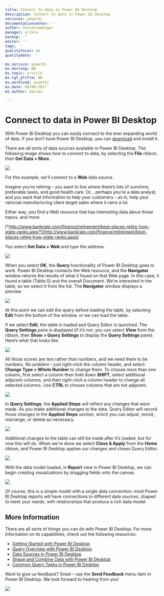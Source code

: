 ```yaml
---
title: Connect to data in Power BI Desktop
description: Connect to data in Power BI Desktop
services: powerbi
documentationcenter: ''
author: davidiseminger
manager: erikre
backup: ''
editor: ''
tags: ''
qualityfocus: no
qualitydate: ''

ms.service: powerbi
ms.devlang: NA
ms.topic: article
ms.tgt_pltfrm: NA
ms.workload: powerbi
ms.date: 09/06/2017
ms.author: davidi

---
```

# Connect to data in Power BI Desktop
With Power BI Desktop you can easily connect to the ever expanding world of data. If you don’t have Power BI Desktop, you can [download](http://go.microsoft.com/fwlink/?LinkID=521662) and install it.

There are *all sorts* of data sources available in Power BI Desktop. The following image shows how to connect to data, by selecting the **File** ribbon, then **Get Data \> More**.

![](media/desktop-connect-to-data/getdatavid_smallv2.gif)

For this example, we'll connect to a **Web** data source.

Imagine you’re retiring – you want to live where there’s lots of sunshine, preferable taxes, and good health care. Or… perhaps you’re a data analyst, and you want that information to help your customers – as in, help your raincoat manufacturing client target sales where it rains a *lot*.

Either way, you find a Web resource that has interesting data about those topics, and more:

[*http://www.bankrate.com/finance/retirement/best-places-retire-how-state-ranks.aspx*](http://www.bankrate.com/finance/retirement/best-places-retire-how-state-ranks.aspx)

You select **Get Data \> Web** and type the address.

![](media/desktop-connect-to-data/connecttodata_3.png)

When you select **OK**, the **Query** functionality of Power BI Desktop goes to work. Power BI Desktop contacts the Web resource, and the **Navigator** window returns the results of what it found on that Web page. In this case, it found a table (Table 0) and the overall Document. We’re interested in the table, so we select it from the list. The **Navigator** window displays a preview.

![](media/desktop-connect-to-data/datasources_fromnavigatordialog.png)

At this point we can edit the query before loading the table, by selecting **Edit** from the bottom of the window, or we can load the table.

If we select **Edit**, the table is loaded and Query Editor is launched. The **Query Settings** pane is displayed (if it’s not, you can select **View** from the ribbon, then **Show \> Query Settings** to display the **Query Settings** pane). Here’s what that looks like.

![](media/desktop-connect-to-data/designer_gsg_editquery.png)

All those scores are text rather than numbers, and we need them to be numbers. No problem – just right-click the column header, and select **Change Type \> Whole Number** to change them. To choose more than one column, first select a column then hold down **SHIFT**, select additional adjacent columns, and then right-click a column header to change all selected columns. Use **CTRL** to choose columns that are not adjacent.

![](media/desktop-connect-to-data/designer_gsg_changedatatype.png)

In **Query Settings**, the **Applied Steps** will reflect any changes that were made. As you make additional changes to the data, Query Editor will record those changes in the **Applied Steps** section, which you can adjust, revisit, rearrange, or delete as necessary.

![](media/desktop-connect-to-data/designer_gsg_appliedsteps_changedtype.png)

Additional changes to the table can still be made after it’s loaded, but for now this will do. When we're done we select **Close & Apply** from the **Home** ribbon, and Power BI Desktop applies our changes and closes Query Editor.

![](media/desktop-connect-to-data/connecttodata_closenload.png)

With the data model loaded, in **Report** view in Power BI Desktop, we can begin creating visualizations by dragging fields onto the canvas.

![](media/desktop-connect-to-data/connecttodata_dragontoreportview.png)

Of course, this is a simple model with a single data connection; most Power BI Desktop reports will have connections to different data sources, shaped to meet your needs, with relationships that produce a rich data model. 

## More Information
﻿There are all sorts of things you can do with Power BI Desktop. For more information on its capabilities, check out the following resources:

* [Getting Started with Power BI Desktop](powerbi-desktop-getting-started.md)
* [Query Overview with Power BI Desktop](powerbi-desktop-query-overview.md)
* [Data Sources in Power BI Desktop](powerbi-desktop-data-sources.md)
* [Shape and Combine Data with Power BI Desktop](powerbi-desktop-shape-and-combine-data.md)
* [Common Query Tasks in Power BI Desktop](desktop-common-query-tasks.md)   

Want to give us feedback? Great – use the **Send Feedback** menu item in Power BI Desktop. We look forward to hearing from you!

![](media/desktop-connect-to-data/sendfeedback.png)

